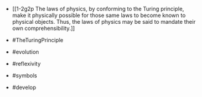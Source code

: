 - [[1-2g2p The laws of physics, by conforming to the Turing principle, make it physically possible for those same laws to become known to physical objects. Thus, the laws of physics may be said to mandate their own comprehensibility.]]

- #TheTuringPrinciple
- #evolution
- #reflexivity
- #symbols
- #develop

